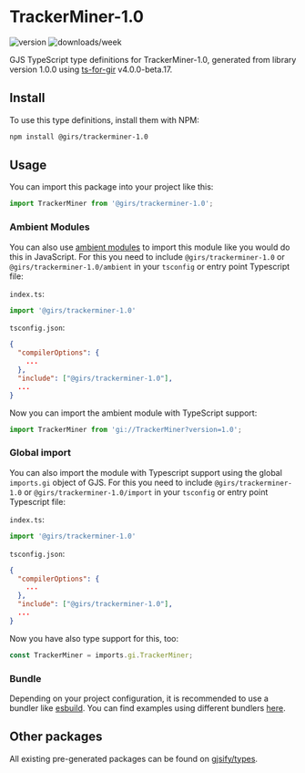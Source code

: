 
# TrackerMiner-1.0

![version](https://img.shields.io/npm/v/@girs/trackerminer-1.0)
![downloads/week](https://img.shields.io/npm/dw/@girs/trackerminer-1.0)


GJS TypeScript type definitions for TrackerMiner-1.0, generated from library version 1.0.0 using [ts-for-gir](https://github.com/gjsify/ts-for-gir) v4.0.0-beta.17.


## Install

To use this type definitions, install them with NPM:
```bash
npm install @girs/trackerminer-1.0
```

## Usage

You can import this package into your project like this:
```ts
import TrackerMiner from '@girs/trackerminer-1.0';
```

### Ambient Modules

You can also use [ambient modules](https://github.com/gjsify/ts-for-gir/tree/main/packages/cli#ambient-modules) to import this module like you would do this in JavaScript.
For this you need to include `@girs/trackerminer-1.0` or `@girs/trackerminer-1.0/ambient` in your `tsconfig` or entry point Typescript file:

`index.ts`:
```ts
import '@girs/trackerminer-1.0'
```

`tsconfig.json`:
```json
{
  "compilerOptions": {
    ...
  },
  "include": ["@girs/trackerminer-1.0"],
  ...
}
```

Now you can import the ambient module with TypeScript support: 

```ts
import TrackerMiner from 'gi://TrackerMiner?version=1.0';
```

### Global import

You can also import the module with Typescript support using the global `imports.gi` object of GJS.
For this you need to include `@girs/trackerminer-1.0` or `@girs/trackerminer-1.0/import` in your `tsconfig` or entry point Typescript file:

`index.ts`:
```ts
import '@girs/trackerminer-1.0'
```

`tsconfig.json`:
```json
{
  "compilerOptions": {
    ...
  },
  "include": ["@girs/trackerminer-1.0"],
  ...
}
```

Now you have also type support for this, too:

```ts
const TrackerMiner = imports.gi.TrackerMiner;
```

### Bundle

Depending on your project configuration, it is recommended to use a bundler like [esbuild](https://esbuild.github.io/). You can find examples using different bundlers [here](https://github.com/gjsify/ts-for-gir/tree/main/examples).

## Other packages

All existing pre-generated packages can be found on [gjsify/types](https://github.com/gjsify/types).

